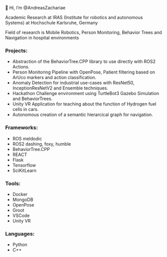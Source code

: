 👋 Hi, I’m @AndreasZachariae

Academic Research at IRAS (Institute for robotics and autonomous Systems) at Hochschule Karlsruhe, Germany

Field of research is Mobile Robotics, Person Monitoring, Behavior Trees and Navigation in hospital environments

### Projects:
- Abstraction of the BehaviorTree.CPP library to use directly with ROS2 Actions.
- Person Monitoring Pipeline with OpenPose, Patient filtering based on ArUco markers and action classification.
- Anomaly Detection for industrial use-cases with ResNet50, InceptionResNetV2 and Ensemble techniques.
- Hackathon Challenge environment using TurtleBot3 Gazebo Simulation and BehaviorTrees.
- Unity VR Application for teaching about the function of Hydrogen fuel cells in cars.
- Autonomous creation of a semantic hierarcical graph for navigation.

### Frameworks:
- ROS meldodic
- ROS2 dashing, foxy, humble
- BehaviorTree.CPP
- REACT
- Flask
- Tensorflow
- SciKitLearn

### Tools:
- Docker
- MongoDB
- OpenPose
- Groot
- VSCode
- Unity VR

### Languages:
- Python
- C++
